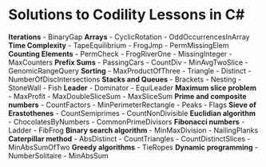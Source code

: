 Solutions to Codility Lessons in C#
=======================
**Iterations**
	- BinaryGap
**Arrays**
	- CyclicRotation
	- OddOccurrencesInArray
**Time Complexity**
	- TapeEquilibrium
	- FrogJmp
	- PermMissingElem
**Counting Elements**
	- PermCheck
	- FrogRiverOne
	- MissingInteger
	- MaxCounters
**Prefix Sums**
	- PassingCars
	- CountDiv
	- MinAvgTwoSlice
	- GenomicRangeQuery
**Sorting**
	- MaxProductOfThree
	- Triangle
	- Distinct
	- NumberOfDiscIntersections
**Stacks and Queues**
	- Brackets
	- Nesting
	- StoneWall
	- Fish
**Leader**
	- Dominator
	- EquiLeader
**Maximum slice problem**
	- MaxProfit
	- MaxDoubleSliceSum
	- MaxSliceSum
**Prime and composite numbers**
	- CountFactors
	- MinPerimeterRectangle
	- Peaks
	- Flags
**Sieve of Erastothenes**
	- CountSemiprimes
	- CountNonDivisible
**Euclidian algorithm**
	- ChocolatesByNumbers
	- CommonPrimeDivisors
**Fibonacci numbers**
	- Ladder
	- FibFrog
**Binary search algorithm**
	- MinMaxDivision
	- NailingPlanks
**Caterpillar method**
	- AbsDistinct
	- CountTriangles
	- CountDistinctSlices
	- MinAbsSumOfTwo
**Greedy algorithms**
	- TieRopes
**Dynamic programming**
	- NumberSolitaire
	- MinAbsSum